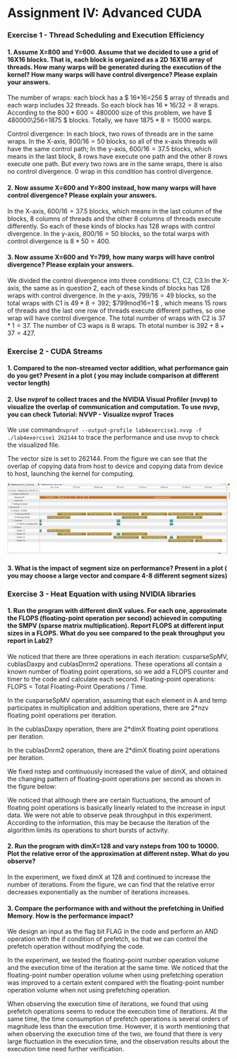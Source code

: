 #  Assignment IV: Advanced CUDA

### Exercise 1 - Thread Scheduling and Execution Efficiency 
#### 1. Assume X=800 and Y=600. Assume that we decided to use a grid of 16X16 blocks. That is, each block is organized as a 2D 16X16 array of threads. How many warps will be generated during the execution of the kernel? How many warps will have control divergence? Please explain your answers.

The number of wraps: each block has a $ 16*16=256 $ array of threads and each warp includes 32 threads. So each block has $16*16/32 = 8$ wraps. According to the $800*600=480000$ size of this problem, we have $ 480000\256=1875 $ blocks. Totally, we have $1875*8 = 15000$ warps.

Control divergence: In each block, two rows of threads are in the same wraps. In the X-axis, $800/16=50$ blocks, so all of the x-axis threads will have the same control path; In the y-axis, $600/16=37.5$ blocks, which means in the last block, 8 rows have execute one path and the other 8 rows execute one path. But every two rows are in the same wraps, there is also no control divergence. 0 wrap in this condition has control divergence. 

#### 2. Now assume X=600 and Y=800 instead, how many warps will have control divergence? Please explain your answers.

In the X-axis, $600/16=37.5$ blocks, which means in the last column of the blocks, 8 columns of threads and the other 8 columns of threads execute differently. So each of these kinds of blocks has 128 wraps  with control divergence. In the y-axis, $800/16=50$ blocks, so the total warps with control divergence is $8*50=400$.

#### 3. Now assume X=600 and Y=799, how many warps will have control divergence? Please explain your answers.

We divided the control divergence into three conditions: C1, C2, C3.In the X-axis, the same as in question 2, each of these kinds of blocks has 128 wraps  with control divergence. In the y-axis,  $799/16=49$ blocks, so the total wraps with C1 is $49*8=392$; $799mod16=1 $ , which means 15 rows of threads and the last one row of threads execute different pathes, so one wrap will have control divergence. The total number of wraps with C2 is $37*1 = 37$. The number of C3 waps is $8$ wraps. Th etotal number is $392+8+37=427$.

### Exercise 2 - CUDA Streams
#### 1. Compared to the non-streamed vector addition, what performance gain do you get? Present in a plot ( you may include comparison at different vector length)


#### 2. Use nvprof to collect traces and the NVIDIA Visual Profiler (nvvp) to visualize the overlap of communication and computation. To use nvvp, you can check Tutorial: NVVP - Visualize nvprof Traces

We use command```nvprof --output-profile lab4exercise1.nvvp -f ./lab4exercise1 262144``` to trace the performance and use nvvp to check the visualized file.

The vector size is set to 262144. From the figure we can see that the overlap of copying data from host to device and copying data from device to host, launching the kernel for computing.

![The overlap of communication and computation](./images/ex2q2.png)
#### 3. What is the impact of segment size on performance? Present in a plot ( you may choose a large vector and compare 4-8 different segment sizes)

### Exercise 3 - Heat Equation with using NVIDIA libraries
#### 1. Run the program with different dimX values. For each one, approximate the FLOPS (floating-point operation per second) achieved in computing the SMPV (sparse matrix multiplication). Report FLOPS at different input sizes in a FLOPS. What do you see compared to the peak throughput you report in Lab2?
We noticed that there are three operations in each iteration: cusparseSpMV, cublasDaxpy and cublasDnrm2 operations. These operations all contain a known number of floating point operations, so we add a FLOPS counter and timer to the code and calculate each second. Floating-point operations: FLOPS = Total Floating-Point Operations / Time.

In the cusparseSpMV operation, assuming that each element in A and temp participates in multiplication and addition operations, there are 2*nzv floating point operations per iteration.

In the cublasDaxpy operation, there are 2*dimX floating point operations per iteration.

In the cublasDnrm2 operation, there are 2*dimX floating point operations per iteration.

We fixed nstep and continuously increased the value of dimX, and obtained the changing pattern of floating-point operations per second as shown in the figure below:

We noticed that although there are certain fluctuations, the amount of floating point operations is basically linearly related to the increase in input data. We were not able to observe peak throughput in this experiment. According to the information, this may be because the iteration of the algorithm limits its operations to short bursts of activity.

#### 2. Run the program with dimX=128 and vary nsteps from 100 to 10000. Plot the relative error of the approximation at different nstep. What do you observe?
In the experiment, we fixed dimX at 128 and continued to increase the number of iterations. From the figure, we can find that the relative error decreases exponentially as the number of iterations increases.

#### 3. Compare the performance with and without the prefetching in Unified Memory. How is the performance impact? 
We design an input as the flag bit FLAG in the code and perform an AND operation with the if condition of prefetch, so that we can control the prefetch operation without modifying the code.

In the experiment, we tested the floating-point number operation volume and the execution time of the iteration at the same time. We noticed that the floating-point number operation volume when using prefetching operation was improved to a certain extent compared with the floating-point number operation volume when not using prefetching operation.

When observing the execution time of iterations, we found that using prefetch operations seems to reduce the execution time of iterations. At the same time, the time consumption of prefetch operations is several orders of magnitude less than the execution time. However, it is worth mentioning that when observing the execution time of the two, we found that there is very large fluctuation in the execution time, and the observation results about the execution time need further verification.
